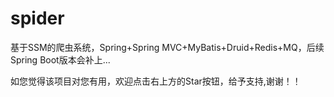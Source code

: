# spider
基于SSM的爬虫系统，Spring+Spring MVC+MyBatis+Druid+Redis+MQ，后续Spring Boot版本会补上...

如您觉得该项目对您有用，欢迎点击右上方的Star按钮，给予支持,谢谢！！
